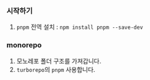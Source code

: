 ### 시작하기

1. `pnpm` 전역 설치 : `npm install pnpm --save-dev`

### monorepo

1. 모노레포 폴더 구조를 가져갑니다.
2. `turborepo`의 `pnpm` 사용합니다.
